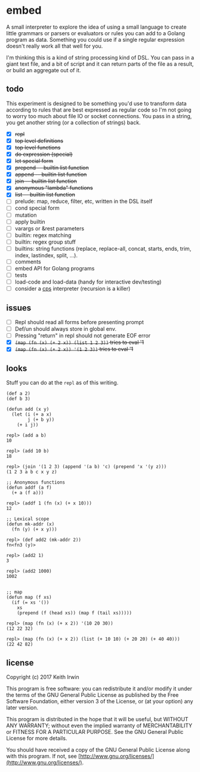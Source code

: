 # embed

A small interpreter to explore the idea of using a small language to create little grammars or parsers or evaluators or rules you can add to a Golang program as data. Something you could use if a single regular expression doesn't really work all that well for you.

I'm thinking this is a kind of string processing kind of DSL. You can pass in a giant text file, and a bit of script and it can return parts of the file as a result, or build an aggregate out of it.

## todo

This experiment is designed to be something you'd use to transform data according to rules that are best expressed as regular code so I'm not going to worry too much about file IO or socket connections. You pass in a string, you get another string (or a collection of strings) back.

* [x] ~~repl~~
* [x] ~~top level definitions~~
* [x] ~~top level functions~~
* [x] ~~do expression (special)~~
* [x] ~~let special form~~
* [x] ~~prepend -- builtin list function~~
* [x] ~~append -- builtin list function~~
* [x] ~~join -- builtin list function~~
* [x] ~~anonymous "lambda" functions~~
* [x] ~~list -- builtin list function~~
* [ ] prelude: map, reduce, filter, etc, written in the DSL itself
* [ ] cond special form
* [ ] mutation
* [ ] apply builtin
* [ ] varargs or &rest parameters
* [ ] builtin: regex matching
* [ ] builtin: regex group stuff
* [ ] builtins: string functions (replace, replace-all, concat, starts, ends, trim, index, lastindex, split, ...).
* [ ] comments
* [ ] embed API for Golang programs
* [ ] tests
* [ ] load-code and load-data (handy for interactive dev/testing)
* [ ] consider a [cps](https://stackoverflow.com/a/5986168) interpreter (recursion is a killer)

## issues

* [ ] Repl should read all forms before presenting prompt
* [ ] Def/un should always store in global env.
* [ ] Pressing "return" in repl should not generate EOF error
* [x] ~~`(map (fn (x) (+ 2 x)) (list 1 2 3))` tries to eval '1~~
* [x] ~~`(map (fn (x) (+ 2 x)) '(1 2 3))` tries to eval '1~~

## looks

Stuff you can do at the `repl` as of this writing.

``` emacs-lisp
(def a 2)
(def b 3)

(defun add (x y)
  (let (i (+ a x)
        j (+ b y))
    (+ i j))

repl> (add a b)
10

repl> (add 10 b)
18

repl> (join '(1 2 3) (append '(a b) 'c) (prepend 'x '(y z)))
(1 2 3 a b c x y z)

;; Anonymous functions
(defun addf (a f)
  (+ a (f a)))

repl> (addf 1 (fn (x) (+ x 10)))
12

;; Lexical scope
(defun mk-addr (x)
  (fn (y) (+ x y)))

repl> (def add2 (mk-addr 2))
fn<fn3 (y)>

repl> (add2 1)
3

repl> (add2 1000)
1002


;; map
(defun map (f xs)
  (if (= xs '())
    xs
    (prepend (f (head xs)) (map f (tail xs)))))

repl> (map (fn (x) (+ x 2)) '(10 20 30))
(12 22 32)

repl> (map (fn (x) (+ x 2)) (list (+ 10 10) (+ 20 20) (+ 40 40)))
(22 42 82)

```

## license

Copyright (c) 2017 Keith Irwin

This program is free software: you can redistribute it and/or modify
it under the terms of the GNU General Public License as published
by the Free Software Foundation, either version 3 of the License,
or (at your option) any later version.

This program is distributed in the hope that it will be useful,
but WITHOUT ANY WARRANTY; without even the implied warranty of
MERCHANTABILITY or FITNESS FOR A PARTICULAR PURPOSE.  See the
GNU General Public License for more details.

You should have received a copy of the GNU General Public License
along with this program.  If not, see
[http://www.gnu.org/licenses/](http://www.gnu.org/licenses/).
